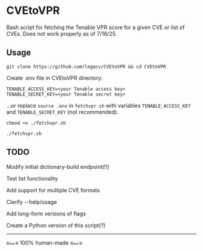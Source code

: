 # CVEtoVPR
Bash script for fetching the Tenable VPR score for a given CVE or list of CVEs. Does not work properly as of 7/16/25.
## Usage
`git clone https://github.com/legacv/CVEtoVPR && cd CVEtoVPR`

Create .env file in CVEtoVPR directory:
```
TENABLE_ACCESS_KEY=<your Tenable access key>
TENABLE_SECRET_KEY=<your Tenable secret key>
```

...or replace `source .env` in `fetchvpr.sh` with variables `TENABLE_ACCESS_KEY` and `TENABLE_SECRET_KEY` (not recommended).

`chmod +x ./fetchvpr.sh`

`./fetchvpr.sh`
## TODO
Modify initial dictionary-build endpoint(!!)

Test list functionality

Add support for multiple CVE formats

Clarify --help/usage

Add long-form versions of flags

Create a Python version of this script(?)

---

ฅᨐฅ 100% human-made ฅᨐฅ

